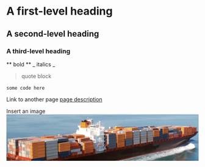 # A first-level heading
## A second-level heading
### A third-level heading

** bold **
_ italics _ 
> quote block

```
some code here
```

Link to another page
[page description](https://site)

Insert an image
![image description](assets/tanker_image.png)
